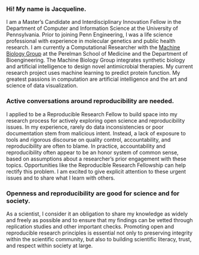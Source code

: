 ### Hi! My name is Jacqueline.

I am a Master’s Candidate and Interdisciplinary Innovation Fellow in the Department of Computer and Information Science at the University of Pennsylvania. Prior to joining Penn Engineering, I was a life science professional with experience in molecular genetics and public health research. I am currently a Computational Researcher with the [Machine Biology Group](https://delafuentelab.seas.upenn.edu) at the Perelman School of Medicine and the Department of Bioengineering. The Machine Biology Group integrates synthetic biology and artificial intelligence to design novel antimicrobial therapies. My current research project uses machine learning to predict protein function. My greatest passions in computation are artificial intelligence and the art and science of data visualization. 

### Active conversations around reproducibility are needed.

I applied to be a Reproducible Research Fellow to build space into my research process for actively exploring open science and reproducibility issues. In my experience, rarely do data inconsistencies or poor documentation stem from malicious intent. Instead, a lack of exposure to tools and rigorous discourse on quality control, accountability, and reproducibility are often to blame. In practice, accountability and reproducibility often appear to be an honor system of common sense, based on assumptions about a researcher’s prior engagement with these topics. Opportunities like the Reproducible Research Fellowship can help rectify this problem. I am excited to give explicit attention to these urgent issues and to share what I learn with others. 

### Openness and reproducibility are good for science and for society.

As a scientist, I consider it an obligation to share my knowledge as widely and freely as possible and to ensure that my findings can be vetted through replication studies and other important checks. Promoting open and reproducible research principles is essential not only to preserving integrity within the scientific community, but also to building scientific literacy, trust, and respect within society at large.
